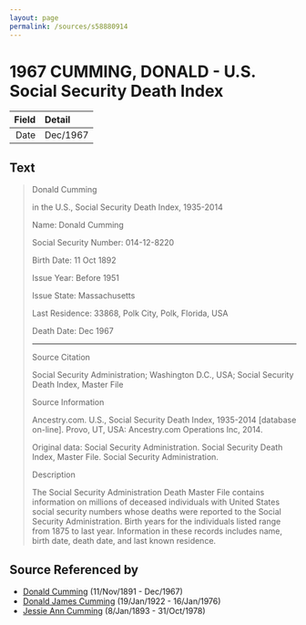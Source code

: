 ```yaml
---
layout: page
permalink: /sources/s58880914
---
```


# 1967 CUMMING, DONALD - U.S. Social Security Death Index

Field | Detail
---:|:---
Date | Dec/1967

## Text

> Donald Cumming
>
>  in the U.S., Social Security Death Index, 1935-2014
>
> Name: Donald Cumming
>
> Social Security Number: 014-12-8220
>
> Birth Date: 11 Oct 1892
>
> Issue Year: Before 1951
>
> Issue State: Massachusetts
>
> Last Residence: 33868, Polk City, Polk, Florida, USA
>
> Death Date: Dec 1967
>
> ---
>
> Source Citation
>
> Social Security Administration; Washington D.C., USA; Social Security Death Index, Master File
>
> Source Information
>
> Ancestry.com. U.S., Social Security Death Index, 1935-2014 [database on-line]. Provo, UT, USA: Ancestry.com Operations Inc, 2014.
>
> Original data: Social Security Administration. Social Security Death Index, Master File. Social Security Administration.
>
> Description
>
> The Social Security Administration Death Master File contains information on millions of deceased individuals with United States social security numbers whose deaths were reported to the Social Security Administration. Birth years for the individuals listed range from 1875 to last year. Information in these records includes name, birth date, death date, and last known residence.
>

## Source Referenced by

* [Donald Cumming](../people/@11846578@-donald-cumming-b1891-11-11-d1967-12.md) (11/Nov/1891 - Dec/1967)
* [Donald James Cumming](../people/@42110198@-donald-james-cumming-b1922-1-19-d1976-1-16.md) (19/Jan/1922 - 16/Jan/1976)
* [Jessie Ann Cumming](../people/@66222886@-jessie-ann-cumming-b1893-1-8-d1978-10-31.md) (8/Jan/1893 - 31/Oct/1978)
